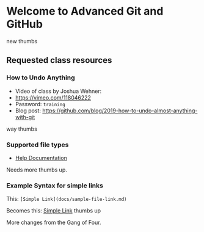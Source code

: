 # Welcome to Advanced Git and GitHub
new thumbs
## Requested class resources

### How to Undo Anything
- Video of class by Joshua Wehner: 
 - https://vimeo.com/118046222 
 - Password: `training`
- Blog post: https://github.com/blog/2019-how-to-undo-almost-anything-with-git

way thumbs

### Supported file types

- [Help Documentation](https://help.github.com/categories/working-with-non-code-files/)

Needs more thumbs up.

### Example Syntax for simple links

This: `[Simple Link](docs/sample-file-link.md)`

Becomes this: [Simple Link](docs/sample-file-link.md)
thumbs up

More changes from the Gang of Four.

